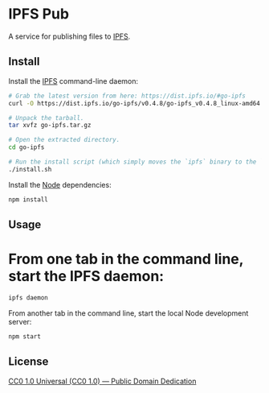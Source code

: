 # IPFS Pub

A service for publishing files to [IPFS](https://ipfs.io/).


## Install

Install the [IPFS](https://ipfs.io/docs/install/) command-line daemon:

```sh
# Grab the latest version from here: https://dist.ipfs.io/#go-ipfs
curl -O https://dist.ipfs.io/go-ipfs/v0.4.8/go-ipfs_v0.4.8_linux-amd64.tar.gz

# Unpack the tarball.
tar xvfz go-ipfs.tar.gz

# Open the extracted directory.
cd go-ipfs

# Run the install script (which simply moves the `ipfs` binary to the `/usr/local/bin` directory).
./install.sh

```

Install the [Node](https://nodejs.org/download/) dependencies:

```sh
npm install
```


## Usage

# From one tab in the command line, start the IPFS daemon:

```sh
ipfs daemon
```

From another tab in the command line, start the local Node development server:

```sh
npm start
```


## License

[CC0 1.0 Universal (CC0 1.0) — Public Domain Dedication](LICENSE.md)

